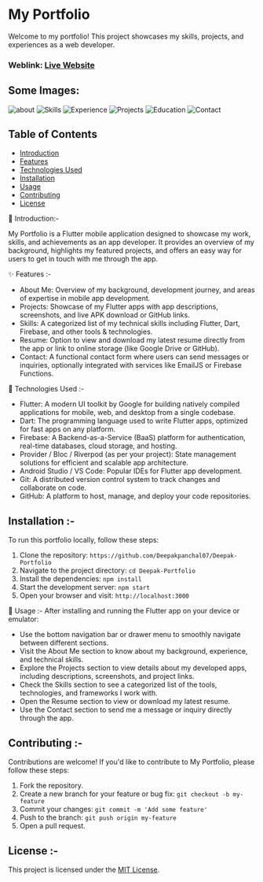 # My Portfolio
Welcome to my portfolio! This project showcases my skills, projects, and experiences as a web developer.

### Weblink: [Live Website](https://hitesh-kumar-portfolio.vercel.app)
## Some Images:

![about](https://github.com/user-attachments/assets/ba153359-0477-47b7-ac74-e3528ffe1d56)
![Skills](https://github.com/user-attachments/assets/dfc482e3-e66f-4332-97bd-95f1dbd9bfd1)
![Experience](https://github.com/user-attachments/assets/a1dcd067-1873-42e5-8217-ada4ff71a444)
![Projects](https://github.com/user-attachments/assets/3291587f-ac3c-466f-86c5-893528005403)
![Education](https://github.com/user-attachments/assets/f88c4584-0e9c-4d9a-aaf9-16b194862ef0)
![Contact](https://github.com/user-attachments/assets/426f4bc0-aada-4a39-89c1-2c1e2c2b2bd7)




## Table of Contents
- [Introduction](#introduction)
- [Features](#features)
- [Technologies Used](#technologies-used)
- [Installation](#installation)
- [Usage](#usage)
- [Contributing](#contributing)
- [License](#license)

📖 Introduction:-

My Portfolio is a Flutter mobile application designed to showcase my work, skills, and achievements as an app developer. It provides an overview of my background, highlights my featured projects, and offers an easy way for users to get in touch with me through the app.

✨ Features :-
- About Me: Overview of my background, development journey, and areas of expertise in mobile app development.
- Projects: Showcase of my Flutter apps with app descriptions, screenshots, and live APK download or GitHub links.
- Skills: A categorized list of my technical skills including Flutter, Dart, Firebase, and other tools & technologies.
- Resume: Option to view and download my latest resume directly from the app or link to online storage (like Google Drive or GitHub).
- Contact: A functional contact form where users can send messages or inquiries, optionally integrated with services like EmailJS or Firebase Functions.

🚀 Technologies Used :-
- Flutter: A modern UI toolkit by Google for building natively compiled applications for mobile, web, and desktop from a single codebase.
- Dart: The programming language used to write Flutter apps, optimized for fast apps on any platform.
- Firebase: A Backend-as-a-Service (BaaS) platform for authentication, real-time databases, cloud storage, and hosting.
- Provider / Bloc / Riverpod (as per your project): State management solutions for efficient and scalable app architecture.
- Android Studio / VS Code: Popular IDEs for Flutter app development.
- Git: A distributed version control system to track changes and collaborate on code.
- GitHub: A platform to host, manage, and deploy your code repositories.

## Installation :-
To run this portfolio locally, follow these steps:

1. Clone the repository: `https://github.com/Deepakpanchal07/Deepak-Portfolio`
2. Navigate to the project directory: `cd Deepak-Portfolio`
3. Install the dependencies: `npm install`
4. Start the development server: `npm start`
5. Open your browser and visit: `http://localhost:3000`

📱 Usage :-
After installing and running the Flutter app on your device or emulator:
- Use the bottom navigation bar or drawer menu to smoothly navigate between different sections.
- Visit the About Me section to know about my background, experience, and technical skills.
- Explore the Projects section to view details about my developed apps, including descriptions, screenshots, and project links.
- Check the Skills section to see a categorized list of the tools, technologies, and frameworks I work with.
- Open the Resume section to view or download my latest resume.
- Use the Contact section to send me a message or inquiry directly through the app.

## Contributing :-
Contributions are welcome! If you'd like to contribute to My Portfolio, please follow these steps:

1. Fork the repository.
2. Create a new branch for your feature or bug fix: `git checkout -b my-feature`
3. Commit your changes: `git commit -m 'Add some feature'`
4. Push to the branch: `git push origin my-feature`
5. Open a pull request.

## License :-
This project is licensed under the [MIT License](LICENSE).
